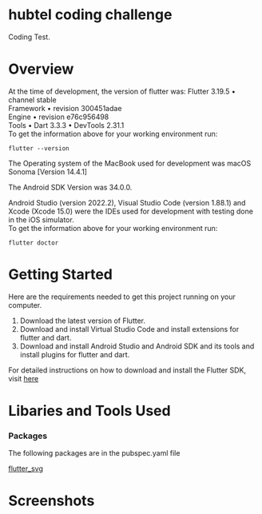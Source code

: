 # hubtel coding challenge

Coding Test.


# Overview

At the time of development, the version of flutter was: Flutter 3.19.5 • channel stable<br/>
Framework • revision 300451adae<br/>
Engine • revision e76c956498<br/>
Tools • Dart 3.3.3 • DevTools 2.31.1<br />
To get the information above for your working environment run:
```
flutter --version
```

The Operating system of the MacBook used for development was macOS Sonoma
[Version 14.4.1]

The Android SDK Version was 34.0.0.

Android Studio (version 2022.2), Visual Studio Code (version 1.88.1) and Xcode (Xcode 15.0) were the IDEs used for development with
testing done in the iOS simulator.<br />
To get the information above for your working environment run:
```
flutter doctor
```

# Getting Started

Here are the requirements needed to get this project running on your computer.

1. Download the latest version of Flutter.
2. Download and install Virtual Studio Code and install extensions for flutter and dart.
3. Download and install Android Studio and Android SDK and its tools and install plugins for flutter and dart.

For detailed instructions on how to download and install the Flutter SDK, visit [here](https://flutter.dev/docs/get-started/install)


# Libaries and Tools Used

### Packages

The following packages are in the pubspec.yaml file<br />

[flutter_svg](https://pub.dev/packages/flutter_svg)<br />


# Screenshots


